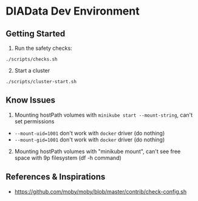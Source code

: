 # DIAData Dev Environment

## Getting Started

1. Run the safety checks:

```shell
./scripts/checks.sh
```

2. Start a cluster

```shell
./scripts/cluster-start.sh
```

## Know Issues

1. Mounting hostPath volumes with ```minikube start --mount-string```, can't set permissions
  * ```--mount-uid=1001``` don't work with ```docker``` driver (do nothing)
  * ```--mount-gid=1001``` don't work with ```docker``` driver (do nothing)
2. Mounting hostPath volumes with "minikube mount", can't see free space with 9p filesystem (df -h command)

## References & Inspirations

* https://github.com/moby/moby/blob/master/contrib/check-config.sh